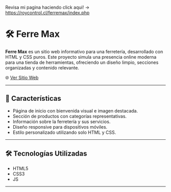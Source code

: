 Revisa mi pagina haciendo click aqui! -> https://roycontrol.cl/ferremax/index.php

# 🛠️ Ferre Max

**Ferre Max** es un sitio web informativo para una ferretería, desarrollado con HTML y CSS puros. Este proyecto simula una presencia online moderna para una tienda de herramientas, ofreciendo un diseño limpio, secciones organizadas y contenido relevante.

🌐 [Ver Sitio Web](https://clownsito.github.io/ferre_max/index.html)

---

## 📌 Características

- Página de inicio con bienvenida visual e imagen destacada.
- Sección de productos con categorías representativas.
- Información sobre la ferretería y sus servicios.
- Diseño responsive para dispositivos móviles.
- Estilo personalizado utilizando solo HTML y CSS.

---

## 🛠️ Tecnologías Utilizadas

- HTML5
- CSS3
- JS
---
